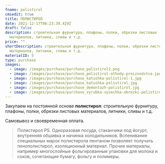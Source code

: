```yaml
---
fname: polistirol
cmsedit: true
title: ПОЛИСТИРОЛ
date: 2021-12-17T06:23:39.429Z
draft: false
description: строительная фурнитура, плафоны, полки, обрезки листовых
  материалов, литники, сливы и т.д.
price: ""
shortDescription: строительная фурнитура, плафоны, полки, обрезки листовых
  материалов, литники, сливы и т.д.
materialID: 5
type: purchase
images:
  - image: /images/purchase/purchase_polistirol2.png
  - image: /images/purchase/purchase_polistirol-othody-proizvodstva.jpg
  - image: /images/purchase/purchase_katushka-polistirol-1.jpg
  - image: /images/purchase/purchase_katushka-polistirol.jpg
  - image: /images/purchase/purchase_demontazh-polistirol.jpg
  - image: /images/purchase/purchase_vyrubka-vysechka-obrezki-polistirol-listovoj.jpg
---
```

Закупаем на постоянной основе **полистирол**: строительную фурнитуру, плафоны, полки, обрезки листовых материалов, литники, сливы и т.д.

Самовывоз и своевременная оплата.

> Полистирол PS. Одноразовая посуда, стаканчики под йогурт, внутренняя обшивка и начинка холодильников. Вспенивание специальных марок полистирола пентаном позволяет получать пенополистирол, изоляционный материал. Прочие материалы, например многослойные фольгированные упаковки для молока и соков, сочетающие бумагу, фольгу и полимеры.